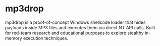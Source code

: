 # mp3drop
mp3drop is a proof-of-concept Windows shellcode loader that hides payloads inside MP3 files and executes them via direct NT API calls. Built for red-team research and educational purposes to explore stealthy in-memory execution techniques.
